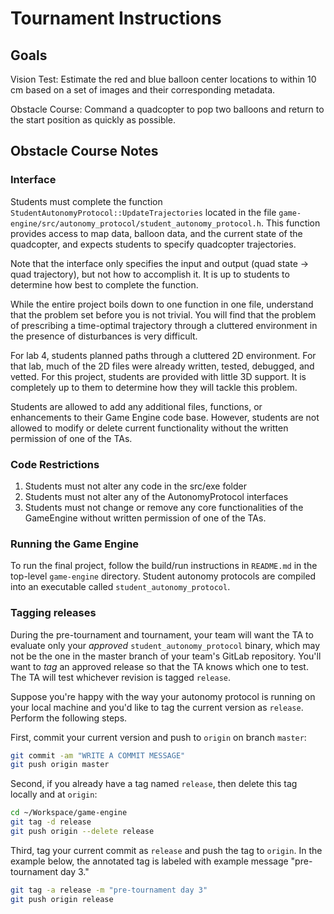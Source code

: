 # Tournament Instructions

## Goals
Vision Test: Estimate the red and blue balloon center locations to within 10
cm based on a set of images and their corresponding metadata.

Obstacle Course: Command a quadcopter to pop two balloons and return to the
start position as quickly as possible.

## Obstacle Course Notes

### Interface
Students must complete the function
`StudentAutonomyProtocol::UpdateTrajectories` located in the file
`game-engine/src/autonomy_protocol/student_autonomy_protocol.h`. This function
provides access to map data, balloon data, and the current state of the
quadcopter, and expects students to specify quadcopter trajectories.

Note that the interface only specifies the input and output (quad state ->
quad trajectory), but not how to accomplish it. It is up to students to
determine how best to complete the function.

While the entire project boils down to one function in one file, understand that
the problem set before you is not trivial. You will find that the problem of
prescribing a time-optimal trajectory through a cluttered environment in the
presence of disturbances is very difficult. 

For lab 4, students planned paths through a cluttered 2D environment. For that
lab, much of the 2D files were already written, tested, debugged, and vetted.
For this project, students are provided with little 3D support. It is
completely up to them to determine how they will tackle this problem.

Students are allowed to add any additional files, functions, or enhancements
to their Game Engine code base. However, students are not allowed to modify or
delete current functionality without the written permission of one of the TAs.

### Code Restrictions
1) Students must not alter any code in the src/exe folder
2) Students must not alter any of the AutonomyProtocol interfaces
3) Students must not change or remove any core functionalities of the GameEngine
without written permission of one of the TAs.

### Running the Game Engine
To run the final project, follow the build/run instructions in `README.md` in
the top-level `game-engine` directory. Student autonomy protocols are compiled
into an executable called `student_autonomy_protocol`. 

### Tagging releases
During the pre-tournament and tournament, your team will want the TA to
evaluate only your *approved* `student_autonomy_protocol` binary, which may
not be the one in the master branch of your team's GitLab repository.  You'll
want to *tag* an approved release so that the TA knows which one to test.  The
TA will test whichever revision is tagged `release`.

Suppose you're happy with the way your autonomy protocol is running on your
local machine and you'd like to tag the current version as `release`.  Perform
the following steps.

First, commit your current version and push to `origin` on branch `master`:
```bash
git commit -am "WRITE A COMMIT MESSAGE"
git push origin master
```

Second, if you already have a tag named `release`, then delete this
tag locally and at `origin`:
```bash
cd ~/Workspace/game-engine
git tag -d release
git push origin --delete release
```

Third, tag your current commit as `release` and push the tag to `origin`.  In
the example below, the annotated tag is labeled with example message
"pre-tournament day 3."
```bash
git tag -a release -m "pre-tournament day 3"
git push origin release
```


